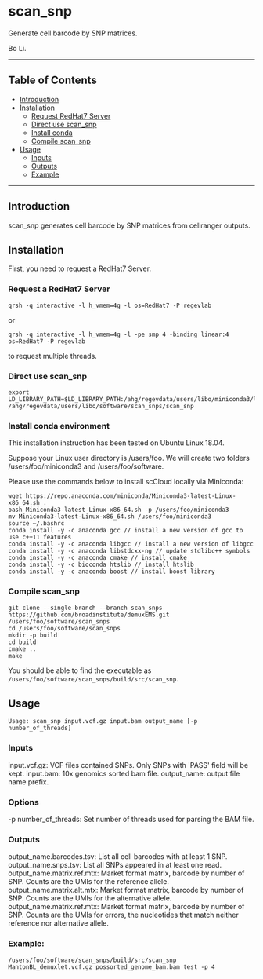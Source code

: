 # scan_snp

Generate cell barcode by SNP matrices.

Bo Li.

* * *

Table of Contents
-----------------

* [Introduction](#introduction)
* [Installation](#install)
	* [Request RedHat7 Server](#server)
	* [Direct use scan_snp](#direct)
	* [Install conda](#conda)
	* [Compile scan_snp](#compile)
* [Usage](#usage)
	* [Inputs](#inputs)
	* [Outputs](#outputs)
	* [Example](#example)

* * *

## <a name="introduction"></a> Introduction

scan_snp generates cell barcode by SNP matrices from cellranger outputs.

## <a name="install"></a> Installation

First, you need to request a RedHat7 Server.

### <a name="server"></a> Request a RedHat7 Server

```
qrsh -q interactive -l h_vmem=4g -l os=RedHat7 -P regevlab
```

or 

```
qrsh -q interactive -l h_vmem=4g -l -pe smp 4 -binding linear:4 os=RedHat7 -P regevlab 
```

to request multiple threads.

### <a name="direct"></a> Direct use scan_snp

```
export LD_LIBRARY_PATH=$LD_LIBRARY_PATH:/ahg/regevdata/users/libo/miniconda3/lib
/ahg/regevdata/users/libo/software/scan_snps/scan_snp
```

### <a name="conda"></a> Install conda environment

This installation instruction has been tested on Ubuntu Linux 18.04.

Suppose your Linux user directory is /users/foo. We will create two folders /users/foo/miniconda3 and /users/foo/software.

Please use the commands below to install scCloud locally via Miniconda:

```
wget https://repo.anaconda.com/miniconda/Miniconda3-latest-Linux-x86_64.sh .
bash Miniconda3-latest-Linux-x86_64.sh -p /users/foo/miniconda3
mv Miniconda3-latest-Linux-x86_64.sh /users/foo/miniconda3
source ~/.bashrc
conda install -y -c anaconda gcc // install a new version of gcc to use c++11 features 
conda install -y -c anaconda libgcc // install a new version of libgcc
conda install -y -c anaconda libstdcxx-ng // update stdlibc++ symbols
conda install -y -c anaconda cmake // install cmake
conda install -y -c bioconda htslib // install htslib
conda install -y -c anaconda boost // install boost library
```

### <a name="compile"></a> Compile scan_snp

```
git clone --single-branch --branch scan_snps https://github.com/broadinstitute/demuxEMS.git /users/foo/software/scan_snps
cd /users/foo/software/scan_snps
mkdir -p build
cd build
cmake ..
make
```

You should be able to find the executable as ``/users/foo/software/scan_snps/build/src/scan_snp``.

## <a name="usage"></a> Usage

```
Usage: scan_snp input.vcf.gz input.bam output_name [-p number_of_threads]
```

### <a name="inputs"></a> Inputs

input.vcf.gz: VCF files contained SNPs. Only SNPs with 'PASS' field will be kept.
input.bam: 10x genomics sorted bam file.
output_name: output file name prefix. 

### Options

-p number_of_threads:     Set number of threads used for parsing the BAM file.

### <a name="outputs"></a> Outputs

output_name.barcodes.tsv:      List all cell barcodes with at least 1 SNP.
output_name.snps.tsv:          List all SNPs appeared in at least one read.
output_name.matrix.ref.mtx:    Market format matrix, barcode by number of SNP. Counts are the UMIs for the reference allele.
output_name.matrix.alt.mtx:    Market format matrix, barcode by number of SNP. Counts are the UMIs for the alternative allele.
output_name.matrix.ref.mtx:    Market format matrix, barcode by number of SNP. Counts are the UMIs for errors, the nucleotides that match neither reference nor alternative allele.

### <a name="example"></a> Example:

```
/users/foo/software/scan_snps/build/src/scan_snp MantonBL_demuxlet.vcf.gz possorted_genome_bam.bam test -p 4
```
